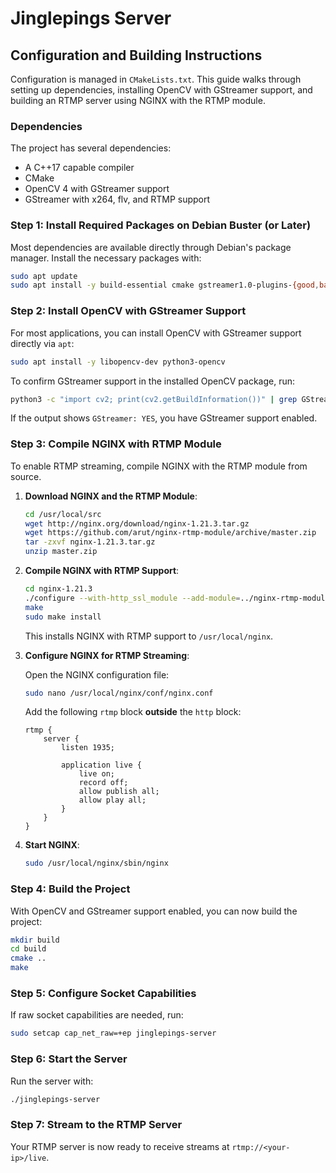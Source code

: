 # Jinglepings Server

## Configuration and Building Instructions

Configuration is managed in `CMakeLists.txt`. This guide walks through setting up dependencies, installing OpenCV with GStreamer support, and building an RTMP server using NGINX with the RTMP module.

### Dependencies

The project has several dependencies:

- A C++17 capable compiler
- CMake
- OpenCV 4 with GStreamer support
- GStreamer with x264, flv, and RTMP support

### Step 1: Install Required Packages on Debian Buster (or Later)

Most dependencies are available directly through Debian's package manager. Install the necessary packages with:

```bash
sudo apt update
sudo apt install -y build-essential cmake gstreamer1.0-plugins-{good,bad,ugly} libpcre3 libpcre3-dev libssl-dev zlib1g-dev unzip
```

### Step 2: Install OpenCV with GStreamer Support

For most applications, you can install OpenCV with GStreamer support directly via `apt`:

```bash
sudo apt install -y libopencv-dev python3-opencv
```

To confirm GStreamer support in the installed OpenCV package, run:

```bash
python3 -c "import cv2; print(cv2.getBuildInformation())" | grep GStreamer
```

If the output shows `GStreamer: YES`, you have GStreamer support enabled.

### Step 3: Compile NGINX with RTMP Module

To enable RTMP streaming, compile NGINX with the RTMP module from source.

1. **Download NGINX and the RTMP Module**:

    ```bash
    cd /usr/local/src
    wget http://nginx.org/download/nginx-1.21.3.tar.gz
    wget https://github.com/arut/nginx-rtmp-module/archive/master.zip
    tar -zxvf nginx-1.21.3.tar.gz
    unzip master.zip
    ```

2. **Compile NGINX with RTMP Support**:

    ```bash
    cd nginx-1.21.3
    ./configure --with-http_ssl_module --add-module=../nginx-rtmp-module-master
    make
    sudo make install
    ```

    This installs NGINX with RTMP support to `/usr/local/nginx`.

3. **Configure NGINX for RTMP Streaming**:

    Open the NGINX configuration file:

    ```bash
    sudo nano /usr/local/nginx/conf/nginx.conf
    ```

    Add the following `rtmp` block **outside** the `http` block:

    ```nginx
    rtmp {
        server {
            listen 1935;

            application live {
                live on;
                record off;
                allow publish all;
                allow play all;
            }
        }
    }
    ```

4. **Start NGINX**:

    ```bash
    sudo /usr/local/nginx/sbin/nginx
    ```

### Step 4: Build the Project

With OpenCV and GStreamer support enabled, you can now build the project:

```bash
mkdir build
cd build
cmake ..
make
```

### Step 5: Configure Socket Capabilities

If raw socket capabilities are needed, run:

```bash
sudo setcap cap_net_raw=+ep jinglepings-server
```

### Step 6: Start the Server

Run the server with:

```bash
./jinglepings-server
```

### Step 7: Stream to the RTMP Server

Your RTMP server is now ready to receive streams at `rtmp://<your-ip>/live`.
